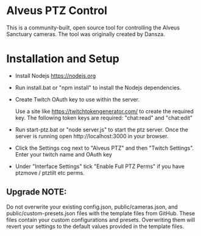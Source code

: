 # Alveus PTZ Control

This is a community-built, open source tool for controlling the Alveus Sanctuary cameras.
The tool was originally created by Dansza.

# Installation and Setup

- Install Nodejs https://nodejs.org

- Run install.bat or "npm install" to install the Nodejs dependencies.

- Create Twitch OAuth key to use within the server.
 
  Use a site like https://twitchtokengenerator.com/ to create the required key.
  The following token keys are required:
  "chat:read" and "chat:edit"

- Run start-ptz.bat or "node server.js" to start the ptz server.
  Once the server is running open http://localhost:3000 in your browser.

- Click the Settings cog next to "Alveus PTZ" and then "Twitch Settings".
  Enter your twitch name and OAuth key

- Under "Interface Settings" tick "Enable Full PTZ Perms" if you have ptzmove / ptztilt etc perms.

## Upgrade NOTE:
Do not overwrite your existing config.json, public/cameras.json, and public/custom-presets.json files with the template files from GitHub.
These files contain your custom configurations and presets. Overwriting them will revert your settings to the default values provided in the template files.
